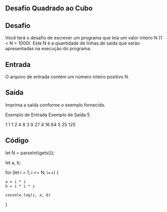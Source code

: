 ## Desafio Quadrado ao Cubo

## Desafio

Você terá o desafio de escrever um programa que leia um valor inteiro N (1 < N < 1000). Este N é a quantidade de linhas de saída que serão apresentadas na execução do programa.

## Entrada
O arquivo de entrada contém um número inteiro positivo N.

## Saída
Imprima a saída conforme o exemplo fornecido.

 
Exemplo de Entrada	Exemplo de Saída
5

1 1 1
2 4 8
3 9 27
4 16 64
5 25 125

## Código

let N = parseInt(gets());

let a, b;

for (let i = 1; i <= N; i++) {
    
    a = i * i
    b = i * i * i
    
    console.log(i, a, b)

}
